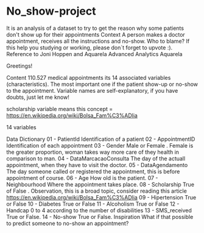 # No_show-project
It is an analysis of a dataset to try to get the reason why some patients don't show up for their appointments
Context
A person makes a doctor appointment, receives all the instructions and no-show. Who to blame?
If this help you studying or working, please don´t forget to upvote :). Reference to Joni Hoppen and Aquarela Advanced Analytics Aquarela

Greetings!

Content
110.527 medical appointments its 14 associated variables (characteristics). The most important one if the patient show-up or no-show to the appointment. Variable names are self-explanatory, if you have doubts, just let me know!

scholarship variable means this concept = https://en.wikipedia.org/wiki/Bolsa_Fam%C3%ADlia

14 variables

Data Dictionary
01 - PatientId
Identification of a patient
02 - AppointmentID
Identification of each appointment
03 - Gender
Male or Female . Female is the greater proportion, woman takes way more care of they health in comparison to man.
04 - DataMarcacaoConsulta
The day of the actuall appointment, when they have to visit the doctor.
05 - DataAgendamento
The day someone called or registered the appointment, this is before appointment of course.
06 - Age
How old is the patient.
07 - Neighbourhood
Where the appointment takes place.
08 - Scholarship
True of False . Observation, this is a broad topic, consider reading this article https://en.wikipedia.org/wiki/Bolsa_Fam%C3%ADlia
09 - Hipertension
True or False
10 - Diabetes
True or False
11 - Alcoholism
True or False
12 - Handcap
0 to 4 according to the number of disabilities
13 - SMS_received
True or False.
14 - No-show
True or False.
Inspiration
What if that possible to predict someone to no-show an appointment?
